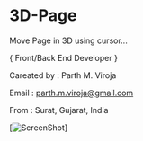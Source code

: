 3D-Page
=======

Move Page in 3D using cursor...


{ Front/Back End Developer }


Careated by : Parth M. Viroja

Email       : parth.m.viroja@gmail.com

From        : Surat, Gujarat, India


[![ScreenShot](https://raw.github.com/GabLeRoux/WebMole/master/ressources/WebMole_Youtube_Video.png)]
